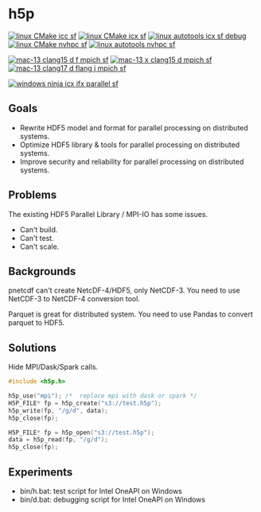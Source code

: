 # h5p

[![linux CMake icc sf](https://github.com/hyoklee/hdf5/actions/workflows/linux-icc-sf.yml/badge.svg)](https://github.com/hyoklee/hdf5/actions/workflows/linux-icc-sf.yml) [![linux CMake icx sf](https://github.com/hyoklee/hdf5/actions/workflows/linux-icx-sf.yml/badge.svg)](https://github.com/hyoklee/hdf5/actions/workflows/linux-icx-sf.yml) [![linux autotools icx sf debug](https://github.com/hyoklee/hdf5/actions/workflows/linux-icx-auto-sf-debug.yml/badge.svg)](https://github.com/hyoklee/hdf5/actions/workflows/linux-icx-auto-sf-debug.yml)  [![linux CMake nvhpc sf](https://github.com/hyoklee/hdf5/actions/workflows/linux-nvhpc-sf.yml/badge.svg)](https://github.com/hyoklee/hdf5/actions/workflows/linux-nvhpc-sf.yml)  [![linux autotools nvhpc sf](https://github.com/hyoklee/hdf5/actions/workflows/linux-nvhpc-auto-sf.yml/badge.svg)](https://github.com/hyoklee/hdf5/actions/workflows/linux-nvhpc-auto-sf.yml)


[![mac-13 clang15 d f mpich sf](https://github.com/hyoklee/hdf5/actions/workflows/mac-clang15-cmake.yml/badge.svg)](https://github.com/hyoklee/hdf5/actions/workflows/mac-clang15-cmake.yml) [![mac-13 x clang15 d mpich sf](https://github.com/hyoklee/hdf5/actions/workflows/mac-clang15-xcode.yml/badge.svg)](https://github.com/hyoklee/hdf5/actions/workflows/mac-clang15-xcode.yml) [![mac-13 clang17 d flang j mpich sf](https://github.com/hyoklee/hdf5/actions/workflows/mac-cmake-flang-mpich.yml/badge.svg)](https://github.com/hyoklee/hdf5/actions/workflows/mac-cmake-flang-mpich.yml)

[![windows ninja icx ifx parallel sf](https://github.com/hyoklee/hdf5/actions/workflows/win-ninja-icx-f-p-sf.yml/badge.svg)](https://github.com/hyoklee/hdf5/actions/workflows/win-ninja-icx-f-p-sf.yml)

## Goals

* Rewrite HDF5 model and format for parallel processing on distributed systems.
* Optimize HDF5 library & tools for parallel processing on distributed systems.
* Improve security and reliability for parallel processing on distributed systems.

## Problems

The existing HDF5 Parallel Library / MPI-IO has some issues.

* Can't build.
* Can't test.
* Can't scale.

## Backgrounds

pnetcdf can't create NetcDF-4/HDF5, only NetCDF-3.
You need to use NetCDF-3 to NetCDF-4 conversion tool.

Parquet is great for distributed system.
You need to use Pandas to convert parquet to HDF5.

## Solutions

Hide MPI/Dask/Spark calls.

```c
#include <h5p.h>

h5p_use("mpi"); /*  replace mpi with dask or spark */
H5P_FILE* fp = h5p_create("s3://test.h5p");
h5p_write(fp, "/g/d", data);
h5p_close(fp);

H5P_FILE* fp = h5p_open("s3://test.h5p");
data = h5p_read(fp, "/g/d");
h5p_close(fp);
```

## Experiments

* bin/h.bat: test script for Intel OneAPI on Windows
* bin/d.bat: debugging script for Intel OneAPI on Windows
